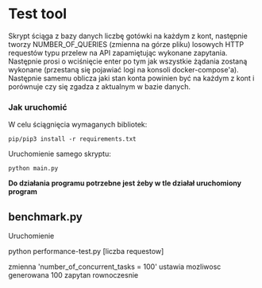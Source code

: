 # Test tool
Skrypt ściąga z bazy danych liczbę gotówki na każdym z kont, następnie tworzy NUMBER_OF_QUERIES (zmienna na górze pliku) losowych HTTP requestów typu przelew na API zapamiętując wykonane zapytania. Następnie prosi o wciśnięcie enter po tym jak wszystkie żądania zostaną wykonane (przestaną się pojawiać logi na konsoli docker-compose'a). Następnie samemu oblicza jaki stan konta powinien być na każdym z kont i porównuje czy się zgadza z aktualnym w bazie danych.

### Jak uruchomić
W celu ściągnięcia wymaganych bibliotek:

    pip/pip3 install -r requirements.txt

Uruchomienie samego skryptu:

    python main.py
   
**Do działania programu potrzebne jest żeby w tle działał uruchomiony program** 

## benchmark.py

Uruchomienie 

python performance-test.py [liczba requestow]

zmienna 'number_of_concurrent_tasks = 100' ustawia mozliwosc generowana 100 zapytan rownoczesnie


